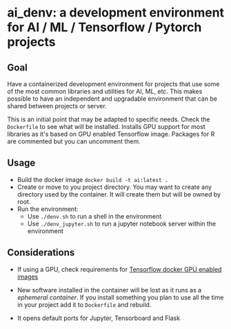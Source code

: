 # ai_denv: a development environment for AI / ML / Tensorflow / Pytorch projects 

## Goal

Have a containerized development environment for projects that use some of the most common libraries and utilities for AI, ML, etc. This makes possible to have an independent and upgradable environment that can be shared between projects or server.

This is an initial point that may be adapted to specific needs. Check the `Dockerfile` to see what will be installed. Installs GPU support for most libraries as it's based on GPU enabled Tensorflow image. Packages for R are commented but you can uncomment them.


## Usage

- Build the docker image `docker build -t ai:latest .`
- Create or move to you project directory. You may want to create any directory used by the container. It will create them but will be owned by root.
- Run the environment:
	- Use `./denv.sh` to run a shell in the environment
	- Use `./denv_jupyter.sh` to run a jupyter notebook server within the environment

## Considerations

- If using a GPU, check requirements for [Tensorflow docker GPU enabled images](https://www.tensorflow.org/install/docker#gpu_support)
- New software installed in the container will be lost as it runs as a *ephemeral container*. If you install something you plan to use all the time in your project add it to `Dockerfile` and rebuild.

- It opens default ports for Jupyter, Tensorboard and Flask
